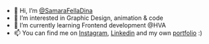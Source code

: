 - 👋 Hi, I’m [@SamaraFellaDina](https://github.com/SamaraFellaDina)
- 👀 I’m interested in Graphic Design, animation & code
- 🌱 I’m currently learning Frontend development @HVA
- 📫 You can find me on [Instagram](https://www.instagram.com/samarafelladina/), [Linkedin](https://www.linkedin.com/in/sammy-bensink-3a0477239/) and my own [portfolio](www.samarafelladina.com) :)

<!---
SamaraFellaDina/SamaraFellaDina is a ✨ special ✨ repository because its `README.md` (this file) appears on your GitHub profile.
You can click the Preview link to take a look at your changes.
--->
